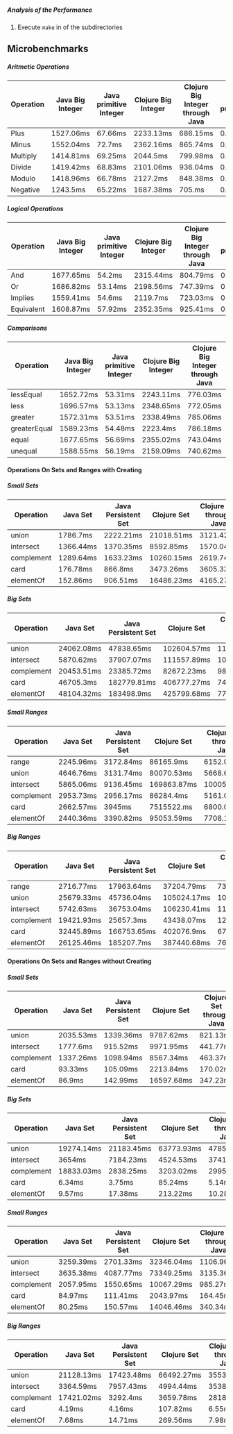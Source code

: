 ##### Analysis of the Performance

1. Execute `make` in of the subdirectories


## Microbenchmarks

##### Aritmetic Operations

| Operation | Java Big Integer |  Java primitive Integer | Clojure Big Integer | Clojure Big Integer through Java | C++ primitives | ProB    |
|-----------|------------------|-------------------------|---------------------|----------------------------------|----------------|---------|
| Plus      | 1527.06ms        | 67.66ms                 | 2233.13ms           | 686.15ms                         | 0.002ms        | 37010ms |
| Minus     | 1552.04ms        | 72.7ms                  | 2362.16ms           | 865.74ms                         | 0.002ms        | 36490ms |
| Multiply  | 1414.81ms        | 69.25ms                 | 2044.5ms            | 799.98ms                         | 0.002ms        | 35950ms |
| Divide    | 1419.42ms        | 68.83ms                 | 2101.06ms           | 936.04ms                         | 0.002ms        | 37950ms |
| Modulo    | 1418.96ms        | 66.78ms                 | 2127.2ms            | 848.38ms                         | 0.002ms        | 38090ms |
| Negative  | 1243.5ms         | 65.22ms                 | 1687.38ms           | 705.ms                           | 0.002ms        | 36900ms |


##### Logical Operations

| Operation  | Java Big Integer |  Java primitive Integer | Clojure Big Integer | Clojure Big Integer through Java | C++ primitives | ProB    |
|------------|------------------|-------------------------|---------------------|----------------------------------|----------------|---------|
| And        | 1677.65ms        | 54.2ms                  | 2315.44ms           | 804.79ms                         | 0.002ms        | 54197ms |
| Or         | 1686.82ms        | 53.14ms                 | 2198.56ms           | 747.39ms                         | 0.002ms        | 53142ms |
| Implies    | 1559.41ms        | 54.6ms                  | 2119.7ms            | 723.03ms                         | 0.002ms        | 54603ms |
| Equivalent | 1608.87ms        | 57.92ms                 | 2352.35ms           | 925.41ms                         | 0.002ms        | 57921ms |



##### Comparisons

| Operation    | Java Big Integer |  Java primitive Integer | Clojure Big Integer | Clojure Big Integer through Java | C++ primitives | ProB    |
|--------------|------------------|-------------------------|---------------------|----------------------------------|----------------|---------|
| lessEqual    | 1652.72ms        | 53.31ms                 | 2243.11ms           | 776.03ms                         | 0.002ms        | 21920ms |
| less         | 1696.57ms        | 53.13ms                 | 2348.65ms           | 772.05ms                         | 0.002ms        | 22510ms |
| greater      | 1572.31ms        | 53.51ms                 | 2338.49ms           | 785.06ms                         | 0.002ms        | 22510ms |
| greaterEqual | 1589.23ms        | 54.48ms                 | 2223.4ms            | 786.18ms                         | 0.002ms        | 22250ms |
| equal        | 1677.65ms        | 56.69ms                 | 2355.02ms           | 743.04ms                         | 0.002ms        | 22860ms |
| unequal      | 1588.55ms        | 56.19ms                 | 2159.09ms           | 740.62ms                         | 0.002ms        | 22150ms |


#### Operations On Sets and Ranges with Creating


##### Small Sets

| Operation  | Java Set  | Java Persistent Set | Clojure Set | Clojure Set through Java | C++ Immer Set | ProB    |
|------------|-----------|---------------------|-------------|--------------------------|---------------|---------|
| union      | 1786.7ms  | 2222.21ms           | 21018.51ms  | 3121.42ms                | 1617.22ms     | 44880ms |
| intersect  | 1366.44ms | 1370.35ms           | 8592.85ms   | 1570.04ms                | 163.14ms      | 31340ms |
| complement | 1289.64ms | 1633.23ms           | 10260.15ms  | 2619.74ms                | 1777.8ms      | 31920ms |
| card       | 176.78ms  | 866.8ms             | 3473.26ms   | 3605.33ms                | 1963.96ms     | 31080ms |
| elementOf  | 152.86ms  | 906.51ms            | 16486.23ms  | 4165.27ms                | 1513.54ms     | 22360ms |


##### Big Sets

| Operation  | Java Set    | Java Persistent Set | Clojure Set | Clojure Set through Java | C++ Immer Set | ProB    |
|------------|-------------|---------------------|-------------|--------------------------|---------------|---------|
| union      | 24062.08ms  | 47838.65ms          | 102604.57ms | 11787.27ms               | 30152.33ms    | 88920ms |
| intersect  | 5870.62ms   | 37907.07ms          | 111557.89ms | 10523.48ms               | 31263.06ms    | 190ms   |
| complement | 20453.51ms  | 23385.72ms          | 82672.23ms  | 9837.74ms                | 30436.09ms    | 23230ms |
| card       | 46705.3ms   | 182779.81ms         | 406777.27ms | 74601.3ms                | 246475.01ms   | 160ms   |
| elementOf  | 48104.32ms  | 183498.9ms          | 425799.68ms | 77650.02ms               | 243716.04ms   | 190ms   |


##### Small Ranges

| Operation  | Java Set   | Java Persistent Set | Clojure Set | Clojure Set through Java | C++ Immer Set | ProB     |
|------------|------------|---------------------|-------------|--------------------------|---------------|----------|
| range      | 2245.96ms  | 3172.84ms           | 86165.9ms   | 6152.07ms                | 10987.09ms    | 32420ms  |
| union      | 4646.76ms  | 3131.74ms           | 80070.53ms  | 5668.65ms                | 3954.13ms     | 65690ms  |
| intersect  | 5865.06ms  | 9136.45ms           | 169863.87ms | 10005.88ms               | 10709.27ms    | 45760ms  |
| complement | 2953.73ms  | 2956.17ms           | 86284.4ms   | 5161.03ms                | 3509.07ms     | 148940ms |
| card       | 2662.57ms  | 3945ms              | 7515522.ms  | 6800.08ms                | 11081.98ms    | 28610ms  |
| elementOf  | 2440.36ms  | 3390.82ms           | 95053.59ms  | 7708.1ms                 | 9719.11ms     | 20720ms  |


##### Big Ranges

| Operation  | Java Set    | Java Persistent Set | Clojure Set | Clojure Set through Java | C++ Immer Set | ProB  |
|------------|-------------|---------------------|-------------|--------------------------|---------------|-------|
| range      | 2716.77ms   | 17963.64ms          | 37204.79ms  | 7374.59ms                | 23714.09ms    | 100ms |
| union      | 25679.33ms  | 45736.04ms          | 105024.17ms | 10549.98ms               | 29971.44ms    | 160ms |
| intersect  | 5742.63ms   | 36753.04ms          | 106230.41ms | 11282.22ms               | 27793.75ms    | 140ms |
| complement | 19421.93ms  | 25657.3ms           | 43438.07ms  | 12096.31ms               | 27586.16ms    | 170ms |
| card       | 32445.89ms  | 166753.65ms         | 402076.9ms  | 67318.65ms               | 242518.13ms   | 150ms |
| elementOf  | 26125.46ms  | 185207.7ms          | 387440.68ms | 76641.75ms               | 246618.14ms   | 110ms |



#### Operations On Sets and Ranges without Creating

##### Small Sets

| Operation  | Java Set  | Java Persistent Set | Clojure Set | Clojure Set through Java | C++ Immer Set | ProB    |
|------------|-----------|---------------------|-------------|--------------------------|---------------|---------|
| union      | 2035.53ms | 1339.36ms           | 9787.62ms   | 821.13ms                 | 149.9ms       | 52040ms |
| intersect  | 1777.6ms  | 915.52ms            | 9971.95ms   | 441.77ms                 | 129.58ms      | 39490ms |
| complement | 1337.26ms | 1098.94ms           | 8567.34ms   | 463.37ms                 | 83.95ms       | 36150ms |
| card       | 93.33ms   | 105.09ms            | 2213.84ms   | 170.02ms                 | 0.003ms       | 28970ms |
| elementOf  | 86.9ms    | 142.99ms            | 16597.68ms  | 347.23ms                 | 23.83ms       | 21410ms |


##### Big Sets

| Operation  | Java Set   | Java Persistent Set | Clojure Set | Clojure Set through Java | C++ Immer Set | ProB    |
|------------|------------|---------------------|-------------|--------------------------|---------------|---------|
| union      | 19274.14ms | 21183.45ms          | 63773.93ms  | 4785.65ms                | 582.51ms      | 89030ms |
| intersect  | 3654ms     | 7184.23ms           | 4524.53ms   | 3741.65ms                | 542.56ms      | 180ms   |
| complement | 18833.03ms | 2838.25ms           | 3203.02ms   | 2995.66ms                | 454.64ms      | 23550ms |
| card       | 6.34ms     | 3.75ms              | 85.24ms     | 5.14ms                   | 0.003ms       | 150ms   |
| elementOf  | 9.57ms     | 17.38ms             | 213.22ms    | 10.28ms                  | 0.091ms       | 140ms   |


##### Small Ranges

| Operation  | Java Set  | Java Persistent Set | Clojure Set | Clojure Set through Java | C++ Immer Set | ProB    |
|------------|-----------|---------------------|-------------|--------------------------|---------------|---------|
| union      | 3259.39ms | 2701.33ms           | 32346.04ms  | 1106.96ms                | 167.9ms       | 46510ms |
| intersect  | 3635.38ms | 4087.77ms           | 73349.25ms  | 3135.36ms                | 305.65ms      | 38550ms |
| complement | 2057.95ms | 1550.65ms           | 10067.29ms  | 985.27ms                 | 152.36ms      | 56360ms |
| card       | 84.97ms   | 111.41ms            | 2043.97ms   | 164.45ms                 | 0.002ms       | 29000ms |
| elementOf  | 80.25ms   | 150.57ms            | 14046.46ms  | 340.34ms                 | 22.42ms       | 20790ms |


##### Big Ranges

| Operation  | Java Set   | Java Persistent Set | Clojure Set | Clojure Set through Java | C++ Immer Set | ProB  |
|------------|------------|---------------------|-------------|--------------------------|---------------|-------|
| union      | 21128.13ms | 17423.48ms          | 66492.27ms  | 3553.43ms                | 705ms         | 170ms |
| intersect  | 3364.59ms  | 7957.43ms           | 4994.44ms   | 3538.31ms                | 466.84ms      | 130ms |
| complement | 17421.02ms | 3292.4ms            | 3659.78ms   | 2818.45ms                | 390.93ms      | 160ms |
| card       | 4.19ms     | 4.16ms              | 107.82ms    | 6.55ms                   | 0.005ms       | 150ms |
| elementOf  | 7.68ms     | 14.71ms             | 269.56ms    | 7.98ms                   | 0.093ms       | 100ms |

